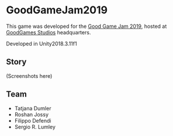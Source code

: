 # GoodGameJam2019

This game was developed for the [Good Game Jam 2019](https://itch.io/jam/good-game-jam), hosted at [GoodGames Studios](https://www.goodgamestudios.com/) headquarters.

Developed in Unity2018.3.11f1

## Story

(Screenshots here)

## Team
 - Tatjana Dumler
 - Roshan Jossy
 - Filippo Defendi
 - Sergio R. Lumley